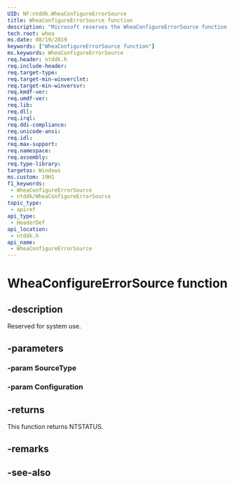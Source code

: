 ```yaml
---
UID: NF:ntddk.WheaConfigureErrorSource
title: WheaConfigureErrorSource function
description: "Microsoft reserves the WheaConfigureErrorSource function for internal use only. Don't use this function in your code."
tech.root: whea
ms.date: 08/19/2019
keywords: ["WheaConfigureErrorSource function"]
ms.keywords: WheaConfigureErrorSource
req.header: ntddk.h
req.include-header: 
req.target-type: 
req.target-min-winverclnt: 
req.target-min-winversvr: 
req.kmdf-ver: 
req.umdf-ver: 
req.lib: 
req.dll: 
req.irql: 
req.ddi-compliance: 
req.unicode-ansi: 
req.idl: 
req.max-support: 
req.namespace: 
req.assembly: 
req.type-library: 
targetos: Windows
ms.custom: 19H1
f1_keywords:
 - WheaConfigureErrorSource
 - ntddk/WheaConfigureErrorSource
topic_type:
 - apiref
api_type:
 - HeaderDef
api_location:
 - ntddk.h
api_name:
 - WheaConfigureErrorSource
---
```


# WheaConfigureErrorSource function


## -description

Reserved for system use.

## -parameters

### -param SourceType

### -param Configuration

## -returns

This function returns NTSTATUS.

## -remarks

## -see-also

